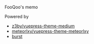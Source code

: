 FooQoo's memo

Powered by 
- [z3by/vuepress-theme-medium](https://github.com/z3by/vuepress-theme-medium)
- [meteorlxy/vuepress-theme-meteorlxy](https://github.com/meteorlxy/vuepress-theme-meteorlxy)
- [burst](https://burst.shopify.com/)